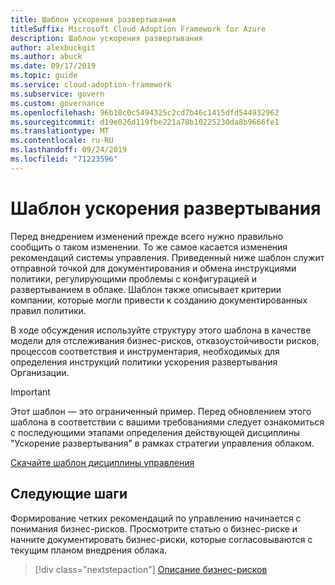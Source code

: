 ```yaml
---
title: Шаблон ускорения развертывания
titleSuffix: Microsoft Cloud Adoption Framework for Azure
description: Шаблон ускорения развертывания
author: alexbuckgit
ms.author: abuck
ms.date: 09/17/2019
ms.topic: guide
ms.service: cloud-adoption-framework
ms.subservice: govern
ms.custom: governance
ms.openlocfilehash: 96b10c0c5494325c2cd7b46c1415dfd544932962
ms.sourcegitcommit: d19e026d119fbe221a78b10225230da8b9666fe1
ms.translationtype: MT
ms.contentlocale: ru-RU
ms.lasthandoff: 09/24/2019
ms.locfileid: "71223596"
---
```

# <a name="deployment-acceleration-template"></a>Шаблон ускорения развертывания

Перед внедрением изменений прежде всего нужно правильно сообщить о таком изменении. То же самое касается изменения рекомендаций системы управления. Приведенный ниже шаблон служит отправной точкой для документирования и обмена инструкциями политики, регулирующими проблемы с конфигурацией и развертыванием в облаке. Шаблон также описывает критерии компании, которые могли привести к созданию документированных правил политики.

В ходе обсуждения используйте структуру этого шаблона в качестве модели для отслеживания бизнес-рисков, отказоустойчивости рисков, процессов соответствия и инструментария, необходимых для определения инструкций политики ускорения развертывания Организации.

> [!IMPORTANT]
> Этот шаблон — это ограниченный пример. Перед обновлением этого шаблона в соответствии с вашими требованиями следует ознакомиться с последующими этапами определения действующей дисциплины "Ускорение развертывания" в рамках стратегии управления облаком.

<!-- markdownlint-disable MD033 -->

 <a href="https://archcenter.blob.core.windows.net/cdn/fusion/governance/Deployment%20Acceleration%20Discipline%20Template.docx">Скачайте шаблон дисциплины управления</a>

<!-- markdownlint-enable MD033 -->

## <a name="next-steps"></a>Следующие шаги

Формирование четких рекомендаций по управлению начинается с понимания бизнес-рисков. Просмотрите статью о бизнес-риске и начните документировать бизнес-риски, которые согласовываются с текущим планом внедрения облака.

> [!div class="nextstepaction"]
> [Описание бизнес-рисков](./business-risks.md)
